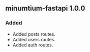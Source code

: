 ## minumtium-fastapi 1.0.0

### Added

- Added posts routes.
- Added users routes.
- Added auth routes.